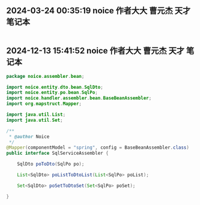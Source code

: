 ## 2024-03-24 00:35:19 noice 作者大大 曹元杰 天才 笔记本

```java
```
## 2024-12-13 15:41:52 noice 作者大大 曹元杰 天才 笔记本

```java
package noice.assembler.bean;

import noice.entity.dto.bean.SqlDto;
import noice.entity.po.bean.SqlPo;
import noice.handler.assembler.bean.BaseBeanAssembler;
import org.mapstruct.Mapper;

import java.util.List;
import java.util.Set;

/**
 * @author Noice
 */
@Mapper(componentModel = "spring", config = BaseBeanAssembler.class)
public interface SqlServiceAssembler {

    SqlDto poToDto(SqlPo po);

    List<SqlDto> poListToDtoList(List<SqlPo> poList);

    Set<SqlDto> poSetToDtoSet(Set<SqlPo> poSet);

}
```

